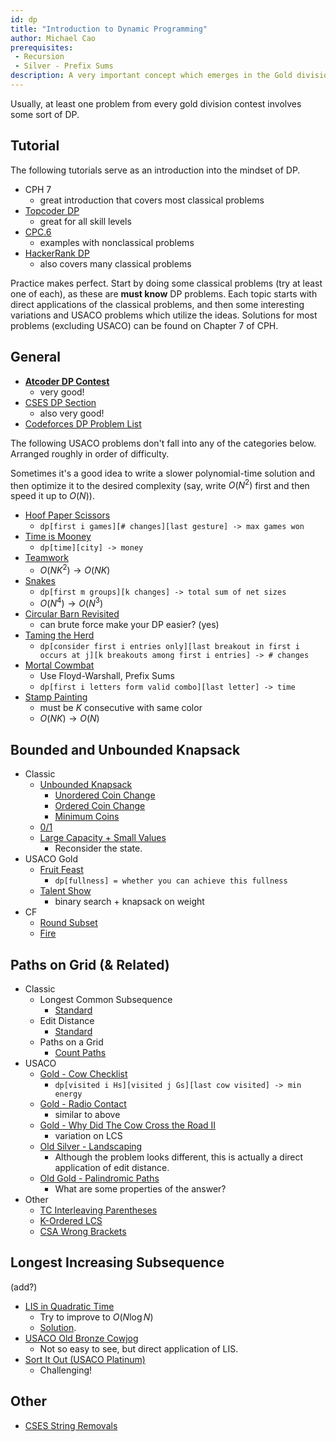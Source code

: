 ```yaml
---
id: dp
title: "Introduction to Dynamic Programming"
author: Michael Cao
prerequisites: 
 - Recursion
 - Silver - Prefix Sums
description: A very important concept which emerges in the Gold division and extends to the IOI. (improve?)
---
```


<info-block title="Contest Tip">

Usually, at least one problem from every gold division contest involves some sort of DP.

</info-block>

## Tutorial

The following tutorials serve as an introduction into the mindset of DP.

 - CPH 7 
   - great introduction that covers most classical problems
 - [Topcoder DP](https://www.topcoder.com/community/competitive-programming/tutorials/dynamic-programming-from-novice-to-advanced/)
   - great for all skill levels
 - [CPC.6](https://github.com/SuprDewd/T-414-AFLV/tree/master/06_dynamic_programming)
   - examples with nonclassical problems
 - [HackerRank DP](https://www.hackerrank.com/topics/dynamic-programming)
   - also covers many classical problems

Practice makes perfect. Start by doing some classical problems (try at least one of each), as these are **must know** DP problems. Each topic starts with direct applications of the classical problems, and then some interesting variations and USACO problems which utilize the ideas. Solutions for most problems (excluding USACO) can be found on Chapter 7 of CPH.

## General

 - [**Atcoder DP Contest**](https://atcoder.jp/contests/dp/tasks)
   - very good!
 - [CSES DP Section](https://cses.fi/problemset/list/)
   - also very good!
 - [Codeforces DP Problem List](http://codeforces.com/blog/entry/325)

The following USACO problems don't fall into any of the categories below. Arranged roughly in order of difficulty. 

<info-block title="Pro Tip">

Sometimes it's a good idea to write a slower polynomial-time solution and then optimize it to the desired complexity (say, write $O(N^2)$ first and then speed it up to $O(N)$).

</info-block>

 - [Hoof Paper Scissors](http://www.usaco.org/index.php?page=viewproblem2&cpid=694)
   - `dp[first i games][# changes][last gesture] -> max games won`
 - [Time is Mooney](http://www.usaco.org/index.php?page=viewproblem2&cpid=993)
   - `dp[time][city] -> money`
 - [Teamwork](http://usaco.org/index.php?page=viewproblem2&cpid=863)
   - $O(NK^2)\to O(NK)$
 - [Snakes](http://www.usaco.org/index.php?page=viewproblem2&cpid=945)
   - `dp[first m groups][k changes] -> total sum of net sizes`
   - $O(N^4)\to O(N^3)$
 - [Circular Barn Revisited](http://www.usaco.org/index.php?page=viewproblem2&cpid=622)
   - can brute force make your DP easier? (yes)
 - [Taming the Herd](http://www.usaco.org/index.php?page=viewproblem2&cpid=815)
   - `dp[consider first i entries only][last breakout in first i occurs at j][k breakouts among first i entries] -> # changes`
 - [Mortal Cowmbat](http://usaco.org/index.php?page=viewproblem2&cpid=971)
   - Use Floyd-Warshall, Prefix Sums
   - `dp[first i letters form valid combo][last letter] -> time`
 - [Stamp Painting](http://www.usaco.org/index.php?page=viewproblem2&cpid=791)
   - must be $K$ consecutive with same color
   - $O(NK)\to O(N)$

## Bounded and Unbounded Knapsack

 - Classic
   - [Unbounded Knapsack](https://www.hackerrank.com/challenges/unbounded-knapsack/problem)
     - [Unordered Coin Change](https://cses.fi/problemset/task/1635)
     - [Ordered Coin Change](https://cses.fi/problemset/task/1636)
     - [Minimum Coins](https://cses.fi/problemset/task/1634)
   - [0/1](https://www.hackerrank.com/contests/srin-aadc03/challenges/classic-01-knapsack/problem)
   - [Large Capacity + Small Values](https://atcoder.jp/contests/dp/tasks/dp_e)
      - Reconsider the state.
 - USACO Gold
   - [Fruit Feast](http://www.usaco.org/index.php?page=viewproblem2&cpid=574)
     - `dp[fullness] = whether you can achieve this fullness` 
   - [Talent Show](http://www.usaco.org/index.php?page=viewproblem2&cpid=839)
     - binary search + knapsack on weight
 - CF
   - [Round Subset](http://codeforces.com/contest/837/problem/D) [](59)
   - [Fire](http://codeforces.com/contest/864/problem/E) [](59)

## Paths on Grid (& Related)

 - Classic
   - Longest Common Subsequence
     - [Standard](https://leetcode.com/problems/longest-common-subsequence/)
   - Edit Distance
     - [Standard](https://www.hackerrank.com/contests/cse-830-homework-3/challenges/edit-distance)
   - Paths on a Grid
     - [Count Paths](https://atcoder.jp/contests/dp/tasks/dp_h)
 - USACO
   - [Gold - Cow Checklist](http://www.usaco.org/index.php?page=viewproblem2&cpid=670)
     - `dp[visited i Hs][visited j Gs][last cow visited] -> min energy`
   - [Gold - Radio Contact](http://www.usaco.org/index.php?page=viewproblem2&cpid=598)
     - similar to above
   - [Gold - Why Did The Cow Cross the Road II](http://www.usaco.org/index.php?page=viewproblem2&cpid=718)
     - variation on LCS
   - [Old Silver - Landscaping](http://www.usaco.org/index.php?page=viewproblem2&cpid=126)
     - Although the problem looks different, this is actually a direct application of edit distance.
   - [Old Gold - Palindromic Paths](http://www.usaco.org/index.php?page=viewproblem2&cpid=553)
     - What are some properties of the answer?
 - Other
   - [TC Interleaving Parentheses](https://community.topcoder.com/stat?c=problem_statement&pm=14635&rd=16933)
   - [K-Ordered LCS](https://www.hackerearth.com/problem/algorithm/mancunian-and-k-ordered-lcs-e6a4b8c6/)
   - [CSA Wrong Brackets](https://csacademy.com/contest/round-51/task/wrong-brackets/) [](69)

## Longest Increasing Subsequence

(add?)

 - [LIS in Quadratic Time](https://leetcode.com/problems/longest-increasing-subsequence/)
    - Try to improve to $O(N\log N)$
    - [Solution](https://cp-algorithms.com/sequences/longest_increasing_subsequence.html). 
 - [USACO Old Bronze Cowjog](http://www.usaco.org/index.php?page=viewproblem2&cpid=489)
    - Not so easy to see, but direct application of LIS.
 - [Sort It Out (USACO Platinum)](http://www.usaco.org/index.php?page=viewproblem2&cpid=865)
    - Challenging!

## Other

 - [CSES String Removals](https://cses.fi/problemset/task/1149)
